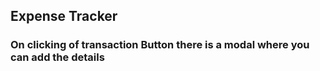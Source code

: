 <h2>Expense Tracker</h2>
<h3> On clicking of transaction Button there is a modal where you can add the details</h3>

